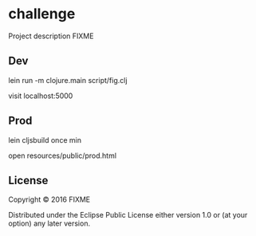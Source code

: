 # challenge

Project description FIXME

## Dev

lein run -m clojure.main script/fig.clj

visit localhost:5000

## Prod

lein cljsbuild once min

open resources/public/prod.html

## License

Copyright © 2016 FIXME

Distributed under the Eclipse Public License either version 1.0 or (at
your option) any later version.
